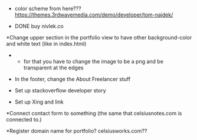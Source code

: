* color scheme from here??? https://themes.3rdwavemedia.com/demo/developer/tom-najdek/

* DONE buy nivlek.co

*Change upper section in the portfolio view to have other background-color and white text (like in index.html)
* * for that you have to change the image to be a png and be transparent at the edges

* In the footer, change the About Freelancer stuff

* Set up stackoverflow developer story

* Set up Xing and link

*Connect contact form to something (the same that celsiusnotes.com is connected to.)

*Register domain name for portfolio?
	celsiusworks.com??